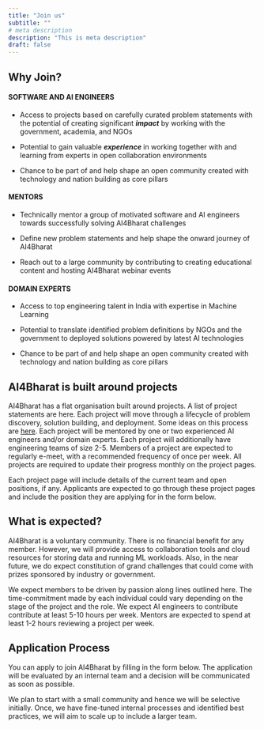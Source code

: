 ```yaml
---
title: "Join us"
subtitle: ""
# meta description
description: "This is meta description"
draft: false
---
```


## Why Join?
#### SOFTWARE AND AI ENGINEERS
* Access to projects based on carefully curated problem statements with the potential of creating significant ***impact*** by working with the government, academia, and NGOs

* Potential to gain valuable ***experience*** in working together with and learning from experts in open collaboration environments

* Chance to be part of and help shape an open community created with technology and nation building as core pillars

#### MENTORS
* Technically mentor a group of motivated software and AI engineers towards successfully solving AI4Bharat challenges

* Define new problem statements and help shape the onward journey of AI4Bharat

* Reach out to a large community by contributing to creating educational content and hosting AI4Bharat webinar events

#### DOMAIN EXPERTS
* Access to top engineering talent in India with expertise in Machine Learning

* Potential to translate identified problem definitions by NGOs and the government to deployed solutions powered by latest AI technologies

* Chance to be part of and help shape an open community created with technology and nation building as core pillars

## AI4Bharat is built around projects

AI4Bharat has a flat organisation built around projects. A list of project statements are here. Each project will move through a lifecycle of problem discovery, solution building, and deployment. Some ideas on this process are [here](../articles/ai-process). Each project will be mentored by one or two experienced AI engineers and/or domain experts. Each project will additionally have engineering teams of size 2-5. Members of a project are expected to regularly e-meet, with a recommended frequency of once per week. All projects are required to update their progress monthly on the project pages. 

Each project page will include details of the current team and open positions, if any. Applicants are expected to go through these project pages and include the position they are applying for in the form below. 

## What is expected?

AI4Bharat is a voluntary community.  There is no financial benefit for any member. However, we will provide access to collaboration tools and cloud resources for storing data and running ML workloads. Also, in the near future, we do expect constitution of grand challenges that could come with prizes sponsored by industry or government.

We expect members to be driven by passion along lines outlined here. The time-commitment made by each individual could vary depending on the stage of the project and the role. We expect AI engineers to contribute contribute at least 5-10 hours per week. Mentors are expected to spend at least 1-2 hours reviewing a project per week. 

## Application Process

You can apply to join AI4Bharat by filling in the form below. The application will be evaluated by an internal team and a decision will be communicated as soon as possible. 

We plan to start with a small community and hence we will be selective initially. Once, we have fine-tuned internal processes and identified best practices, we will aim to scale up to include a larger team.  

